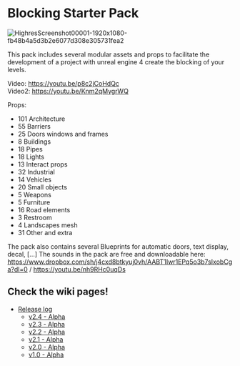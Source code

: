 # Blocking Starter Pack

![HighresScreenshot00001-1920x1080-fb48b4a5d3b2e6077d308e305731fea2](https://user-images.githubusercontent.com/7216958/208236199-40a6ae63-0019-4cfa-9982-360e3143e271.jpg)

This pack includes several modular assets and props to facilitate the development of a project with unreal engine 4 create the blocking of your levels.

Video: https://youtu.be/p8c2jCoHdQc  
Video2: https://youtu.be/Knm2qMygrWQ



Props:
- 101 Architecture
- 55 Barriers
- 25 Doors windows and frames
- 8 Buildings
- 18 Pipes
- 18 Lights
- 13 Interact props
- 32 Industrial
- 14 Vehicles
- 20 Small objects
- 5 Weapons
- 5 Furniture
- 16 Road elements
- 3 Restroom
- 4 Landscapes mesh
- 31 Other and extra

The pack also contains several Blueprints for automatic doors, text display, decal, [...]
The sounds in the pack are free and downloadable here: https://www.dropbox.com/sh/j4cxd8btkyuj0vh/AABT1Iwr1EPq5o3b7sIxobCga?dl=0 / https://youtu.be/nh9RHc0uqDs

## Check the wiki pages!
- [Release log](https://github.com/xavier150/BlockingStarterPack/wiki/Release-log)
  - [v2.4 - Alpha](https://github.com/xavier150/BlockingStarterPack/blob/main/ReleaseLog/v2.4.md)
  - [v2.3 - Alpha](https://github.com/xavier150/BlockingStarterPack/blob/main/ReleaseLog/v2.3.md)
  - [v2.2 - Alpha](https://github.com/xavier150/BlockingStarterPack/blob/main/ReleaseLog/v2.2.md)
  - [v2.1 - Alpha](https://github.com/xavier150/BlockingStarterPack/blob/main/ReleaseLog/v2.1.md)
  - [v2.0 - Alpha](https://github.com/xavier150/BlockingStarterPack/blob/main/ReleaseLog/v2.0.md)
  - [v1.0 - Alpha](https://github.com/xavier150/BlockingStarterPack/blob/main/ReleaseLog/v1.0.md)
